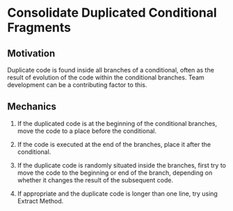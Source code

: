 # Consolidate Duplicated Conditional Fragments

## Motivation

Duplicate code is found inside all branches of a conditional, often as the result of evolution of the code within the conditional branches. Team development can be a contributing factor to this.

## Mechanics

1. If the duplicated code is at the beginning of the conditional branches, move the code to a place before the conditional.

2. If the code is executed at the end of the branches, place it after the conditional.

3. If the duplicate code is randomly situated inside the branches, first try to move the code to the beginning or end of the branch, depending on whether it changes the result of the subsequent code.

4. If appropriate and the duplicate code is longer than one line, try using Extract Method.
